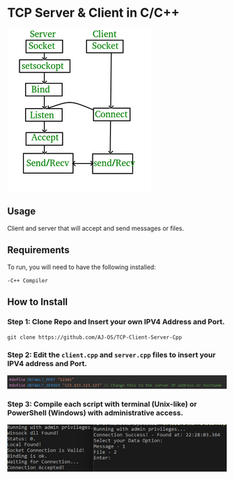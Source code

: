 # TCP Server & Client in C/C++

![diagram](Socket_server-1.png)

## Usage 
Client and server that will accept and send messages or files.

## Requirements
To run, you will need to have the following installed:

    -C++ Compiler

## How to Install
### Step 1: Clone Repo and Insert your own IPV4 Address and Port. 
   `git clone https://github.com/AJ-OS/TCP-Client-Server-Cpp`

### Step 2: Edit the `client.cpp` and `server.cpp` files to insert your IPV4 address and Port.
![editpic](ipv4.png)

### Step 3: Compile each script with terminal (Unix-like) or PowerShell (Windows) with administrative access.
![ex](tcp-1.png)

